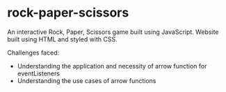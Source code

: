 # rock-paper-scissors

An interactive Rock, Paper, Scissors game built using JavaScript.
Website built using HTML and styled with CSS.

Challenges faced:
- Understanding the application and necessity of arrow function for eventListeners
- Understanding the use cases of arrow functions

